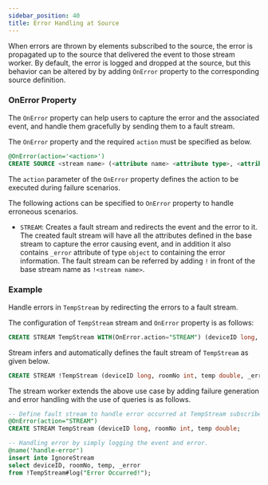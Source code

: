 ```yaml
---
sidebar_position: 40
title: Error Handling at Source
---
```


When errors are thrown by elements subscribed to the source, the error is propagated up to the source that delivered the event to those stream worker. By default, the error is logged and dropped at the source, but this behavior can be altered by by adding `OnError` property to the corresponding source definition.

### OnError Property

The `OnError` property can help users to capture the error and the associated event, and handle them gracefully by sending them to a fault stream.

The `OnError` property and the required `action` must be specified as below.

```sql
@OnError(action='<action>')
CREATE SOURCE <stream name> (<attribute name> <attribute type>, <attribute name> <attribute type>, ... );
```

The `action` parameter of the `OnError` property defines the action to be executed during failure scenarios.

The following actions can be specified to `OnError` property to handle erroneous scenarios.

- `STREAM`: Creates a fault stream and redirects the event and the error to it. The created fault stream will have all the attributes defined in the base stream to capture the error causing event, and in addition it also contains `_error` attribute of type `object` to containing the error information. The fault stream can be referred by adding `!` in front of the base stream name as `!<stream name>`.

### Example

Handle errors in `TempStream` by redirecting the errors to a fault stream.

The configuration of `TempStream` stream and `OnError` property is as follows:

```sql
CREATE STREAM TempStream WITH(OnError.action="STREAM") (deviceID long, roomNo int, temp double;
```

Stream infers and automatically defines the fault stream of `TempStream` as given below.

```sql
CREATE STREAM !TempStream (deviceID long, roomNo int, temp double, _error object);
```

The stream worker extends the above use case by adding failure generation and error handling with the use of queries is as follows.

```sql
-- Define fault stream to handle error occurred at TempStream subscribers
@OnError(action="STREAM")
CREATE STREAM TempStream (deviceID long, roomNo int, temp double;

-- Handling error by simply logging the event and error.
@name('handle-error')
insert into IgnoreStream
select deviceID, roomNo, temp, _error
from !TempStream#log("Error Occurred!");
```

